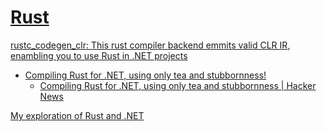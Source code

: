 # [Rust](https://github.com/Chaoses-Ib/Rust)
[rustc\_codegen\_clr: This rust compiler backend emmits valid CLR IR, enambling you to use Rust in .NET projects](https://github.com/FractalFir/rustc_codegen_clr)
- [Compiling Rust for .NET, using only tea and stubbornness!](https://fractalfir.github.io/generated_html/rustc_codegen_clr_v0_0_1.html)
  - [Compiling Rust for .NET, using only tea and stubbornness | Hacker News](https://news.ycombinator.com/item?id=37304167)

[My exploration of Rust and .NET](https://ericsink.com/entries/dotnet_rust.html)